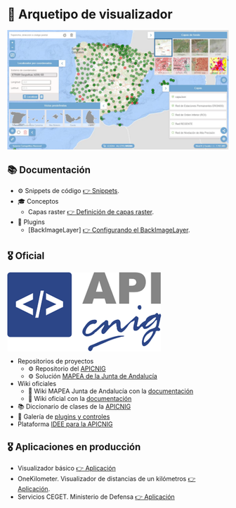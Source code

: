 # 🚀 Arquetipo de visualizador

![](documents/img/screenmap.jpg)
## 📚 Documentación

* ⚙ Snippets de código [👉 Snippets](documents/snippets.md).
* 🎓 Conceptos
  * Capas raster [👉 Definición de capas raster](documents/concept-rasterLayers.md).
* 🔌 Plugins
  *  [BackImageLayer] [👉 Configurando el BackImageLayer](documents/plugin-BackImgLayer.md).

## 🎖 Oficial

<img align="center" width="350" src="documents/img/logoAPICNIG.png" />


* Repositorios de proyectos
  * ⚙ Repositorio del [APICNIG](https://github.com/IGN-CNIG/API-CNIG)
  * ⚙ Solución [MAPEA de la Junta de Andalucía](https://sigcorporativo-ja.github.io/)
* Wiki oficiales
  * 📝 Wiki MAPEA Junta de Andalucía con la [documentación](https://github.com/sigcorporativo-ja/Mapea4/wiki)
  * 📝 Wiki oficial con la [documentación](https://github.com/IGN-CNIG/API-CNIG/wiki)
* 📚 Diccionario de clases de la [APICNIG](http://componentes.ign.es/api-core/doc/module-M_Control-Control.html)
* 🔌 Galería de [plugins y controles](https://componentes.cnig.es/api-core/test.html)
* Plataforma [IDEE para la APICNIG](http://10.67.33.156:8085/web/idee/inicio)


## 🎖 Aplicaciones en producción

* Visualizador básico [👉 Aplicación](https://componentes.cnig.es/api-core/visor.jsp)
* OneKilometer. Visualizador de distancias de un kilómetros [👉 Aplicación](https://www.ign.es/resources/viewer/calculadora1km.html).
* Servicios CEGET. Ministerio de Defensa [👉 Aplicación](http://www.ign.es/resources/viewer/defensa/defensa.jsp)
